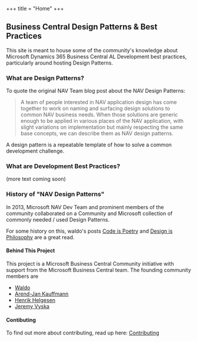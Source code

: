 +++
title = "Home"
+++

## Business Central Design Patterns & Best Practices

This site is meant to house some of the community's knowledge about Microsoft Dynamics 365 Business Central AL Development best practices, particularly around hosting Design Patterns.

### What are Design Patterns?

To quote the original NAV Team blog post about the NAV Design Patterns:

> A team of people interested in NAV application design has come together to work on naming and surfacing design solutions to common NAV business needs. When those solutions are generic enough to be applied in various places of the NAV application, with slight variations on implementation but mainly respecting the same base concepts, we can describe them as NAV design patterns.

A design pattern is a repeatable template of how to solve a common development challenge.

### What are Development Best Practices?

(more text coming soon)

### History of "NAV Design Patterns"

In 2013, Microsoft NAV Dev Team and prominent members of the community collaborated on a Community and Microsoft collection of commonly needed / used Design Patterns.

For some history on this, waldo's posts [Code is Poetry](https://www.waldo.be/2013/06/14/code-is-poetry/) and [Design is Philosophy](https://www.waldo.be/2013/08/28/design-is-philosophy-2/) are a great read.


#### Behind This Project

This project is a Microsoft Business Central Community initiative with support from the Microsoft Business Central team.  The founding community members are
* [Waldo](https://twitter.com/waldo1001)
* [Arend-Jan Kauffmann](https://twitter.com/ajkauffmann)
* [Henrik Helgesen](https://twitter.com/TheDoubleH)
* [Jeremy Vyska](https://twitter.com/JeremyVyska)

#### Contibuting

To find out more about contributing, read up here:
[Contributing](/Contributing/)